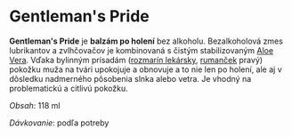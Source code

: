 Gentleman's Pride
=================

**Gentleman's Pride** je **balzám po holení** bez alkoholu. Bezalkoholová zmes
lubrikantov a zvlhčovačov je kombinovaná s čistým stabilizovaným [Aloe
Vera](aloe-vera-gel). Vďaka
bylinným prísadám ([rozmarín lekársky](../bylinky/rozmarin-lekarsky),
[rumanček](../bylinky/rumancek-kamilkovy) pravý) pokožku muža
na tvári upokojuje a obnovuje a to nie len po holení, ale aj v dôsledku
nadmerného pôsobenia slnka alebo vetra. Je vhodný na problematickú a citlivú
pokožku.

*Obsah*: 118 ml

*Dávkovanie*: podľa potreby

